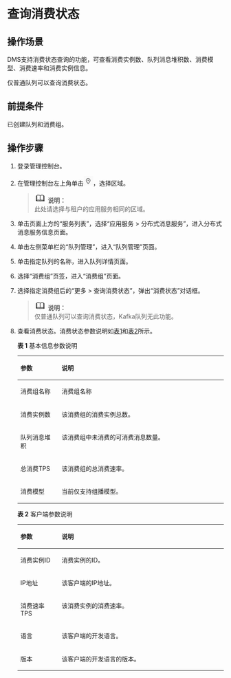 # 查询消费状态<a name="dms-ug-180604001"></a>

## 操作场景<a name="section17110137171715"></a>

DMS支持消费状态查询的功能，可查看消费实例数、队列消息堆积数、消费模型、消费速率和消费实例信息。

仅普通队列可以查询消费状态。

## 前提条件<a name="section1436416312052"></a>

已创建队列和消费组。

## 操作步骤<a name="section20631576433"></a>

1.  登录管理控制台。
2.  在管理控制台左上角单击![](figures/icon-region.png)，选择区域。

    >![](public_sys-resources/icon-note.gif) **说明：**   
    >此处请选择与租户的应用服务相同的区域。  

3.  单击页面上方的“服务列表”，选择“应用服务 \> 分布式消息服务”，进入分布式消息服务信息页面。
4.  单击左侧菜单栏的“队列管理”，进入“队列管理”页面。
5.  单击指定队列的名称，进入队列详情页面。
6.  选择“消费组”页签，进入“消费组”页面。
7.  选择指定消费组后的“更多 \> 查询消费状态”，弹出“消费状态”对话框。

    >![](public_sys-resources/icon-note.gif) **说明：**   
    >仅普通队列可以查询消费状态，Kafka队列无此功能。  

8.  查看消费状态。消费状态参数说明如[表1](#table3644118184117)和[表2](#table1646988419)所示。

    **表 1**  基本信息参数说明

    <a name="table3644118184117"></a>
    <table><thead align="left"><tr id="row8644138174110"><th class="cellrowborder" valign="top" width="20%" id="mcps1.2.3.1.1"><p id="p664418810411"><a name="p664418810411"></a><a name="p664418810411"></a>参数</p>
    </th>
    <th class="cellrowborder" valign="top" width="80%" id="mcps1.2.3.1.2"><p id="p36443813412"><a name="p36443813412"></a><a name="p36443813412"></a>说明</p>
    </th>
    </tr>
    </thead>
    <tbody><tr id="row1164428204115"><td class="cellrowborder" valign="top" width="20%" headers="mcps1.2.3.1.1 "><p id="p196446884113"><a name="p196446884113"></a><a name="p196446884113"></a>消费组名称</p>
    </td>
    <td class="cellrowborder" valign="top" width="80%" headers="mcps1.2.3.1.2 "><p id="p86445810418"><a name="p86445810418"></a><a name="p86445810418"></a>消费组名称</p>
    </td>
    </tr>
    <tr id="row764419811418"><td class="cellrowborder" valign="top" width="20%" headers="mcps1.2.3.1.1 "><p id="p11644188164118"><a name="p11644188164118"></a><a name="p11644188164118"></a>消费实例数</p>
    </td>
    <td class="cellrowborder" valign="top" width="80%" headers="mcps1.2.3.1.2 "><p id="p464468114118"><a name="p464468114118"></a><a name="p464468114118"></a>该消费组的消费实例总数。</p>
    </td>
    </tr>
    <tr id="row06448815419"><td class="cellrowborder" valign="top" width="20%" headers="mcps1.2.3.1.1 "><p id="p15644188411"><a name="p15644188411"></a><a name="p15644188411"></a>队列消息堆积</p>
    </td>
    <td class="cellrowborder" valign="top" width="80%" headers="mcps1.2.3.1.2 "><p id="p1864448124114"><a name="p1864448124114"></a><a name="p1864448124114"></a>该消费组中未消费的可消费消息数量。</p>
    </td>
    </tr>
    <tr id="row15644685412"><td class="cellrowborder" valign="top" width="20%" headers="mcps1.2.3.1.1 "><p id="p106445813413"><a name="p106445813413"></a><a name="p106445813413"></a>总消费TPS</p>
    </td>
    <td class="cellrowborder" valign="top" width="80%" headers="mcps1.2.3.1.2 "><p id="p17644178164117"><a name="p17644178164117"></a><a name="p17644178164117"></a>该消费组的总消费速率。</p>
    </td>
    </tr>
    <tr id="row136447813411"><td class="cellrowborder" valign="top" width="20%" headers="mcps1.2.3.1.1 "><p id="p1664411884114"><a name="p1664411884114"></a><a name="p1664411884114"></a>消费模型</p>
    </td>
    <td class="cellrowborder" valign="top" width="80%" headers="mcps1.2.3.1.2 "><p id="p06441986417"><a name="p06441986417"></a><a name="p06441986417"></a>当前仅支持组播模型。</p>
    </td>
    </tr>
    </tbody>
    </table>

    **表 2**  客户端参数说明

    <a name="table1646988419"></a>
    <table><thead align="left"><tr id="row064617864114"><th class="cellrowborder" valign="top" width="20%" id="mcps1.2.3.1.1"><p id="p1564408194112"><a name="p1564408194112"></a><a name="p1564408194112"></a>参数</p>
    </th>
    <th class="cellrowborder" valign="top" width="80%" id="mcps1.2.3.1.2"><p id="p964410814419"><a name="p964410814419"></a><a name="p964410814419"></a>说明</p>
    </th>
    </tr>
    </thead>
    <tbody><tr id="row146461684412"><td class="cellrowborder" valign="top" width="20%" headers="mcps1.2.3.1.1 "><p id="p116465811412"><a name="p116465811412"></a><a name="p116465811412"></a>消费实例ID</p>
    </td>
    <td class="cellrowborder" valign="top" width="80%" headers="mcps1.2.3.1.2 "><p id="p3646178124116"><a name="p3646178124116"></a><a name="p3646178124116"></a>消费实例的ID。</p>
    </td>
    </tr>
    <tr id="row96464819418"><td class="cellrowborder" valign="top" width="20%" headers="mcps1.2.3.1.1 "><p id="p1664611812413"><a name="p1664611812413"></a><a name="p1664611812413"></a>IP地址</p>
    </td>
    <td class="cellrowborder" valign="top" width="80%" headers="mcps1.2.3.1.2 "><p id="p3646168104113"><a name="p3646168104113"></a><a name="p3646168104113"></a>该客户端的IP地址。</p>
    </td>
    </tr>
    <tr id="row7646683411"><td class="cellrowborder" valign="top" width="20%" headers="mcps1.2.3.1.1 "><p id="p1564614818417"><a name="p1564614818417"></a><a name="p1564614818417"></a>消费速率TPS</p>
    </td>
    <td class="cellrowborder" valign="top" width="80%" headers="mcps1.2.3.1.2 "><p id="p176464818412"><a name="p176464818412"></a><a name="p176464818412"></a>该消费实例的消费速率。</p>
    </td>
    </tr>
    <tr id="row1864678184112"><td class="cellrowborder" valign="top" width="20%" headers="mcps1.2.3.1.1 "><p id="p464618174115"><a name="p464618174115"></a><a name="p464618174115"></a>语言</p>
    </td>
    <td class="cellrowborder" valign="top" width="80%" headers="mcps1.2.3.1.2 "><p id="p06461280413"><a name="p06461280413"></a><a name="p06461280413"></a>该客户端的开发语言。</p>
    </td>
    </tr>
    <tr id="row1646080415"><td class="cellrowborder" valign="top" width="20%" headers="mcps1.2.3.1.1 "><p id="p196468815411"><a name="p196468815411"></a><a name="p196468815411"></a>版本</p>
    </td>
    <td class="cellrowborder" valign="top" width="80%" headers="mcps1.2.3.1.2 "><p id="p15646158174111"><a name="p15646158174111"></a><a name="p15646158174111"></a>该客户端的开发语言的版本。</p>
    </td>
    </tr>
    </tbody>
    </table>


